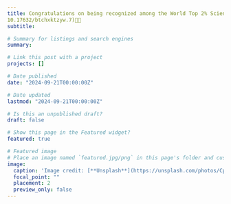 ```yaml
---
title: Congratulations on being recognized among the World Top 2% Scientists based on Standford and Elsevier Data (DOI:
10.17632/btchxktzyw.7)👋👋
subtitle: 

# Summary for listings and search engines
summary:

# Link this post with a project
projects: []

# Date published
date: "2024-09-21T00:00:00Z"

# Date updated
lastmod: "2024-09-21T00:00:00Z"

# Is this an unpublished draft?
draft: false

# Show this page in the Featured widget?
featured: true

# Featured image
# Place an image named `featured.jpg/png` in this page's folder and customize its options here.
image:
  caption: 'Image credit: [**Unsplash**](https://unsplash.com/photos/CpkOjOcXdUY)'
  focal_point: ""
  placement: 2
  preview_only: false
---
```

